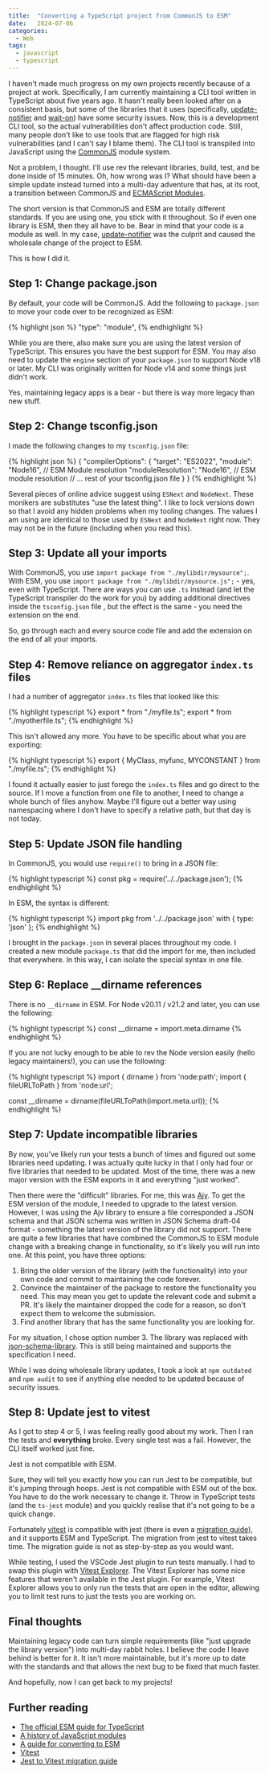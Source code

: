 ```yaml
---
title:  "Converting a TypeScript project from CommonJS to ESM"
date:   2024-07-06
categories:
  - Web
tags:
  - javascript
  - typescript
---
```


I haven't made much progress on my own projects recently because of a project at work.  Specifically, I am currently maintaining a CLI tool written in TypeScript about five years ago.  It hasn't really been looked after on a consistent basis, but some of the libraries that it uses (specifically, [update-notifier](https://www.npmjs.com/package/update-notifier) and [wait-on](https://www.npmjs.com/package/wait-on)) have some security issues.  Now, this is a development CLI tool, so the actual vulnerabilities don't affect production code.  Still, many people don't like to use tools that are flagged for high risk vulnerabilities (and I can't say I blame them).  The CLI tool is transpiled into JavaScript using the [CommonJS](https://en.wikipedia.org/wiki/CommonJS) module system.

Not a problem, I thought.  I'll use rev the relevant libraries, build, test, and be done inside of 15 minutes.  Oh, how wrong was I?  What should have been a simple update instead turned into a multi-day adventure that has, at its root, a transition between CommonJS and [ECMAScript Modules](https://nodejs.org/api/esm.html).

The short version is that CommonJS and ESM are totally different standards.  If you are using one, you stick with it throughout.  So if even one library is ESM, then they all have to be.  Bear in mind that your code is a module as well.  In my case, [update-notifier](https://www.npmjs.com/package/update-notifier) was the culprit and caused the wholesale change of the project to ESM.

This is how I did it.

## Step 1: Change package.json

By default, your code will be CommonJS.  Add the following to `package.json` to move your code over to be recognized as ESM:

{% highlight json %}
  "type": "module",
{% endhighlight %}

While you are there, also make sure you are using the latest version of TypeScript.  This ensures you have the best support for ESM.  You may also need to update the `engine` section of your `package.json` to support Node v18 or later.  My CLI was originally written for Node v14 and some things just didn't work.

Yes, maintaining legacy apps is a bear - but there is way more legacy than new stuff.

## Step 2: Change tsconfig.json

I made the following changes to my `tsconfig.json` file:

{% highlight json %}
{
  "compilerOptions": {
    "target": "ES2022",
    "module": "Node16", // ESM Module resolution
    "moduleResolution": "Node16", // ESM module resolution
    // ... rest of your tsconfig.json file
  }
}
{% endhighlight %}

Several pieces of online advice suggest using `ESNext` and `NodeNext`.  These monikers are substitutes "use the latest thing".  I like to lock versions down so that I avoid any hidden problems when my tooling changes.  The values I am using are identical to those used by `ESNext` and `NodeNext` right now.  They may not be in the future (including when you read this).

## Step 3: Update all your imports

With CommonJS, you use `import package from "./mylibdir/mysource";`.  With ESM, you use `import package from "./mylibdir/mysource.js";` - yes, even with TypeScript.  There are ways you can use `.ts` instead (and let the TypeScript transpiler do the work for you) by adding additional directives inside the `tsconfig.json` file , but the effect is the same - you need the extension on the end.

So, go through each and every source code file and add the extension on the end of all your imports.

## Step 4: Remove reliance on aggregator `index.ts` files

I had a number of aggregator `index.ts` files that looked like this:

{% highlight typescript %}
export * from "./myfile.ts";
export * from "./myotherfile.ts";
{% endhighlight %}

This isn't allowed any more.  You have to be specific about what you are exporting:

{% highlight typescript %}
export {
    MyClass,
    myfunc,
    MYCONSTANT
} from "./myfile.ts";
{% endhighlight %}

I found it actually easier to just forego the `index.ts` files and go direct to the source.  If I move a function from one file to another, I need to change a whole bunch of files anyhow.  Maybe I'll figure out a better way using namespacing where I don't have to specify a relative path, but that day is not today.

## Step 5: Update JSON file handling

In CommonJS, you would use `require()` to bring in a JSON file:

{% highlight typescript %}
const pkg = require('../../package.json');
{% endhighlight %}

In ESM, the syntax is different:

{% highlight typescript %}
import pkg from '../../package.json' with { type: 'json' };
{% endhighlight %}

I brought in the `package.json` in several places throughout my code.  I created a new module `package.ts` that did the import for me, then included that everywhere.  In this way, I can isolate the special syntax in one file.

## Step 6: Replace __dirname references

There is no `__dirname` in ESM.  For Node v20.11 / v21.2 and later, you can use the following:

{% highlight typescript %}
const __dirname = import.meta.dirname
{% endhighlight %}

If you are not lucky enough to be able to rev the Node version easily (hello legacy maintainers!), you can use the following:

{% highlight typescript %}
import { dirname } from 'node:path';
import { fileURLToPath } from 'node:url';
    
const __dirname = dirname(fileURLToPath(import.meta.url));
{% endhighlight %}

## Step 7: Update incompatible libraries

By now, you've likely run your tests a bunch of times and figured out some libraries need updating.  I was actually quite lucky in that I only had four or five libraries that needed to be updated.  Most of the time, there was a new major version with the ESM exports in it and everything "just worked".

Then there were the "difficult" libraries.  For me, this was [Ajv](https://ajv.js.org).  To get the ESM version of the module, I needed to upgrade to the latest version.  However, I was using the Ajv library to ensure a file corresponded a JSON schema and that JSON schema was written in JSON Schema draft-04 format - something the latest version of the library did not support.  There are quite a few libraries that have combined the CommonJS to ESM module change with a breaking change in functionality, so it's likely you will run into one.  At this point, you have three options:

1. Bring the older version of the library (with the functionality) into your own code and commit to maintaining the code forever.  
2. Convince the maintainer of the package to restore the functionality you need.  This may mean you get to update the relevant code and submit a PR.  It's likely the maintainer dropped the code for a reason, so don't expect them to welcome the submission.
3. Find another library that has the same functionality you are looking for.

For my situation, I chose option number 3.  The library was replaced with [json-schema-library](https://www.npmjs.com/package/json-schema-library).  This is still being maintained and supports the specification I need. 

While I was doing wholesale library updates, I took a look at `npm outdated` and `npm audit` to see if anything else needed to be updated because of security issues.

## Step 8: Update jest to vitest

As I got to step 4 or 5, I was feeling really good about my work.  Then I ran the tests and **everything** broke.  Every single test was a fail.  However, the CLI itself worked just fine.

Jest is not compatible with ESM.

Sure, they will tell you exactly how you can run Jest to be compatible, but it's jumping through hoops.  Jest is not compatible with ESM out of the box.  You have to do the work necessary to change it.  Throw in TypeScript tests (and the `ts-jest` module) and you quickly realise that it's not going to be a quick change.

Fortunately [vitest](https://vitest.dev/) is compatible with jest (there is even a [migration guide](https://vitest.dev/guide/migration.html#jest)), and it supports ESM and TypeScript.  The migration from jest to vitest takes time.  The migration guide is not as step-by-step as you would want.

While testing, I used the VSCode Jest plugin to run tests manually.  I had to swap this plugin with [Vitest Explorer](https://marketplace.visualstudio.com/items?itemName=vitest.explorer).  The Vitest Explorer has some nice features that weren't available in the Jest plugin. For example, Vitest Explorer allows you to only run the tests that are open in the editor, allowing you to limit test runs to just the tests you are working on.

## Final thoughts

Maintaining legacy code can turn simple requirements (like "just upgrade the library version") into multi-day rabbit holes.  I believe the code I leave behind is better for it.  It isn't more maintainable, but it's more up to date with the standards and that allows the next bug to be fixed that much faster.

And hopefully, now I can get back to my projects!

## Further reading

* [The official ESM guide for TypeScript](https://www.typescriptlang.org/docs/handbook/modules/reference.html#node16-nodenext)
* [A history of JavaScript modules](https://developer.mozilla.org/en-US/docs/Web/JavaScript/Guide/Modules)
* [A guide for converting to ESM](https://gist.github.com/sindresorhus/a39789f98801d908bbc7ff3ecc99d99c#how-can-i-make-my-typescript-project-output-esm)
* [Vitest](https://vitest.dev)
* [Jest to Vitest migration guide](https://vitest.dev/guide/migration.html#jest)
